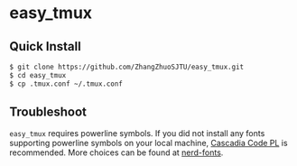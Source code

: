 # easy\_tmux

## Quick Install 
```bash
$ git clone https://github.com/ZhangZhuoSJTU/easy_tmux.git
$ cd easy_tmux
$ cp .tmux.conf ~/.tmux.conf
```

## Troubleshoot

`easy_tmux` requires powerline symbols. If you did not install any fonts supporting powerline symbols on your local machine, [Cascadia Code PL](https://github.com/microsoft/cascadia-code) is recommended. More choices can be found at [nerd-fonts](https://github.com/ryanoasis/nerd-fonts).
